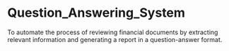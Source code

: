 # Question_Answering_System
To automate the process of reviewing financial documents by extracting relevant information and generating a report in a question-answer format.
